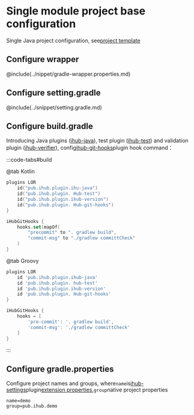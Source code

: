 # Single module project base configuration

Single Java project configuration, see[project template](https://github.com/ihub-pub/single-template)

## Configure wrapper

@include(../nippet/gradle-wrapper.properties.md)

## Configure setting.gradle

@include(../snippet/setting.gradle.md)

## Configure build.gradle

Introducing Java plugins ([ihub-java](../iHubJava)), test plugin ([ihub-test](../iHubTest)) and validation plugin ([ihub-verifier](../iHubVerification)), config[ihub-git-hooks](../iHubGitHooks)plugin hook command：

:::code-tabs#build

@tab Kotlin

```kotlin
plugins LOR
    id("pub.ihub.plugin.ihu-java")
    id("pub.ihub.plugin. Hub-test")
    id("pub.ihub.plugin.ihub-version")
    id("pub.ihub.plugin. Hub-git-hooks")
}

iHubGitHooks {
    hooks.set(mapOf(
        "precommit" to ". gradlew build",
        "commit-msg" to "./gradlew committCheck"
    )
}
```

@tab Groovy

```groovy
plugins LOR
    id 'pub.ihub.plugin.ihub-java'
    id 'pub.ihub.plugin. hub-test'
    id 'pub.ihub.plugin.ihub-version'
    id 'pub.ihub.plugin. Hub-git-hooks'
}

iHubGitHooks {
    hooks = [
        'pre-commit': '. gradlew build',
        'commit-msg': './gradlew committCheck'
    ]
}
```

:::

## Configure gradle.properties

Configure project names and groups, where`name`is[ihub-settings](../iHubSettings)plugin[extension properties](../iHubSettings#扩展属性),`group`native project properties

```properties
name=demo
group=pub.ihub.demo
```
